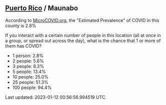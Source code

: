 
## [Puerto Rico](/united-states/puerto-rico) / Maunabo

According to [MicroCOVID.org](http://microcovid.org),
the "Estimated Prevalence" of COVID in this county is 2.8%

If you interact with a certain number of people in this location
(all at once in a group, or spread out across the day), what is the chance that
1 or more of them has COVID?

- 1 person: 2.8%
- 2 people: 5.6%
- 3 people: 8.3%
- 5 people: 13.4%
- 10 people: 25.0%
- 25 people: 51.3%
- 100 people: 94.4%

Last updated: 2023-01-12 00:56:56.994519 UTC
